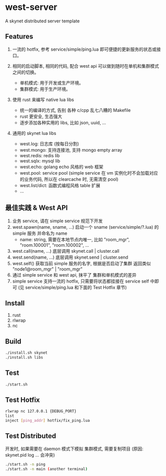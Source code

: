 # west-server
A skynet distributed server template

## Features
1. 一流的 hotfix, 参考 service/simple/ping.lua 即可便捷的更新服务的状态或接口。

2. 相同的启动脚本, 相同的代码, 配合 west api 可以做到随时在单机和集群模式之间的切换。
    * 单机模式: 用于开发或生产环境。
    * 集群模式: 用于生产环境。

3. 使用 rust 来编写 native lua libs
    * 统一的编译的方式, 告别 各种 c/cpp 乱七八糟的 Makefile
    * rust 更安全, 生态强大
    * 逐步添加各种实用的 libs, 比如 json, uuid, ...

4. 通用的 skynet lua libs 
    * west.log: 日志库 (按每日分割)
    * west.mongo: 支持连接池, 支持 mongo empty array
    * west.redis: redis lib
    * west.sqlx: mysql lib
    * west.echo: golang echo 风格的 web 框架
    * west.pool: service pool (simple service 在 vm 实例化时不会加载对应的业务代码, 所以在 clearcache 时, 无需清空 pool)
    * west.list/dict: 函数式编程风格 table 扩展
    * ...

## 最佳实践 & West API
1. 业务 service, 请在 simple service 规范下开发
2. west.spawn(name, sname, ...) 启动一个 sname (service/simple/?.lua) 的 simple 服务 并命名为 name
    * name: string, 需要在本地节点内唯一, 比如 "room_mgr", "room.100001", "room.100002", ...
3. west.call(name, ...) 底层调用 skynet.call | cluster.call
4. west.send(name, ...) 底层调用 skynet.send | cluster.send
5. west.self() 获取当前 simple 服务的名字, 根据是否启动了集群 返回类似 "node1@room_mgr" | "room_mgr"
6. 通过 simple service 和 west api, 抹平了 集群和单机模式的差异
7. simple service 支持一流的 hotfix, 只需要将状态都挂接在 service self 中即可 (见 service/simple/ping.lua 和下面的 Test Hotfix 章节)

## Install
1. rust
2. rlwrap
3. nc

## Build
```bash
./install.sh skynet
./install.sh libs
```

## Test
```bash
./start.sh
```

## Test Hotfix
```bash
rlwrap nc 127.0.0.1 {DEBUG_PORT}
list
inject [ping_addr] hotfix/fix_ping.lua
```

## Test Distributed
开发时, 如果需要在 daemon 模式下模拟 集群模式, 需要复制项目 (原因: skynet.pid log ... 会冲突)
```bash
./start.sh -n ping
./start.sh -n main (another terminal)
```